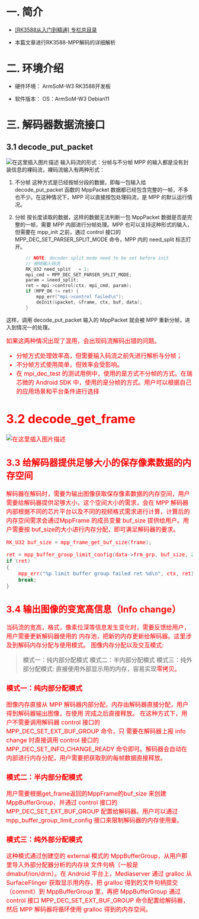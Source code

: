 # 一. 简介
- [[RK3588从入门到精通] 专栏总目录](https://blog.csdn.net/nb124667390/article/details/130725546)

- 本篇文章进行RK3588-MPP解码的详细解析
# 二. 环境介绍

- 硬件环境：
  ArmSoM-W3 RK3588开发板

- 软件版本：
  OS：ArmSoM-W3 Debian11

# 三. 解码器数据流接口
## 3.1 decode_put_packet
![在这里插入图片描述](https://img-blog.csdnimg.cn/dd39c493bfc64283926360024c75e66b.png)
输入码流的形式：分帧与不分帧
MPP 的输入都是没有封装信息的裸码流，裸码流输入有两种形式：
1. 不分帧
这种方式是已经按帧分段的数据，即每一包输入给 decode_put_packet 函数的 MppPacket 数据都已经包含完整的一帧，不多也不少。在这种情况下，MPP 可以直接按包处理码流，是 MPP 的默认运行情况。
2. 分帧
按长度读取的数据，这样的数据无法判断一包 MppPacket 数据是否是完整的一帧，需要
MPP 内部进行分帧处理。MPP 也可以支持这种形式的输入，但需要在 mpp_init 之前，通过 control
接口的 MPP_DEC_SET_PARSER_SPLIT_MODE 命令，MPP 内的 need_split 标志打开。

	```cpp
		// NOTE: decoder split mode need to be set before init
	    // 按帧输入码流
	    RK_U32 need_split   = 1;
	    mpi_cmd = MPP_DEC_SET_PARSER_SPLIT_MODE;
	    param = &need_split;
	    ret = mpi->control(ctx, mpi_cmd, param);
	    if (MPP_OK != ret) {
	        mpp_err("mpi->control failed\n");
	        deInit(&packet, &frame, ctx, buf, data);
	    }
	```
这样，调用 decode_put_packet 输入的 MppPacket 就会被 MPP 重新分帧，进入到情况一的处理。

<font color="red" size="3">如果这两种情况出现了混用，会出现码流解码出错的问题。

- 分帧方式处理效率高，但需要输入码流之前先进行解析与分帧；
- 不分帧方式使用简单，但效率会受影响。
- 在 mpi_dec_test 的测试用例中，使用的是方式不分帧的方式。在瑞芯微的 Android SDK 中，使用的是分帧的方式。用户可以根据自己的应用场景和平台条件进行选择



#  3.2 decode_get_frame
![在这里插入图片描述](https://img-blog.csdnimg.cn/8bcea2d2d28c4a2cad55c8fd10f462dc.png)
##  3.3 给解码器提供足够大小的保存像素数据的内存空间
解码器在解码时，<font color="red" size="3">需要为输出图像获取保存像素数据的内存空间，</font>用户需要给解码器提供足够大小，这个空间大小的需求，会在 MPP 解码器内部根据不同的芯片平台以及不同的视频格式需求进行计算，计算后的内存空间需求会通过<font color="red" size="3">MppFrame 的成员变量 buf_size</font> 提供给用户。<font color="red" size="3">用户需要按 buf_size的大小进行内存分配，</font>即可满足解码器的要求。

```cpp
RK_U32 buf_size = mpp_frame_get_buf_size(frame);

ret = mpp_buffer_group_limit_config(data->frm_grp, buf_size, 24);
if (ret) 
{
    mpp_err("%p limit buffer group failed ret %d\n", ctx, ret);
    break;
}
```


## 3.4 输出图像的变宽高信息（Info change）
当码流的宽高，格式，像素位深等信息发生变化时，需要反馈给用户，用户需要更新解码器使用的
内存池，把新的内存更新给解码器。这里涉及到解码内存分配与使用模式。
图像内存分配以及交互模式: 

> 模式一：纯内部分配模式 
> 模式二：半内部分配模式 
> 模式三：纯外部分配模式: 直接使用外部显示用的内存，容易实现<font
> color="red" size="3">零拷贝。</font>
>
### 模式一：纯内部分配模式
图像内存直接从 MPP 解码器内部分配，内存由解码器直接分配，用户得到解码器输出图像，在使用
完成之后直接释放。
在这种方式下，用户不需要调用解码器 control 接口的 MPP_DEC_SET_EXT_BUF_GROUP 命令，只
需要在解码器上报 info change 时直接调用 control 接口的 MPP_DEC_SET_INFO_CHANGE_READY
命令即可。解码器会自动在内部进行内存分配，用户需要把获取到的每帧数据直接释放。
### 模式二：半内部分配模式 
用户需要根据get_frame返回的MppFrame的buf_size
来创建 MppBufferGroup，并通过 control 接口的 MPP_DEC_SET_EXT_BUF_GROUP 配置给解码器。用户可以通过 mpp_buffer_group_limit_config 接口来限制解码器的内存使用量。

### 模式三：纯外部分配模式
这种模式通过创建空的 external 模式的 MppBufferGroup，从用户那里导入外部分配器分析的内存块
文件句柄（一般是 dmabuf/ion/drm）。在 Android 平台上，Mediaserver 通过 gralloc 从 SurfaceFlinger
获取显示用内存，把 gralloc 得到的文件句柄提交（commit）到 MppBufferGroup 里，再把
MppBufferGroup 通过 control 接口 MPP_DEC_SET_EXT_BUF_GROUP 命令配置给解码器，然后 MPP
解码器将循环使用 gralloc 得到的内存空间。